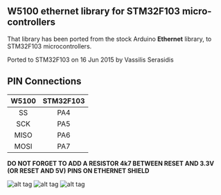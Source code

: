 W5100 ethernet library for STM32F103 micro-controllers
----

That library has been ported from the stock Arduino **Ethernet** library, to STM32F103 microcontrollers.

Ported to STM32F103 on 16 Jun 2015 by Vassilis Serasidis
 
 
PIN Connections
----
|W5100|STM32F103|
|:------:|:-----:|
|SS|PA4|
|SCK|PA5|
|MISO|PA6|
|MOSI|PA7|

**DO NOT FORGET TO ADD A RESISTOR 4k7 BETWEEN RESET AND 3.3V (OR RESET AND 5V) PINS ON ETHERNET SHIELD**

![alt tag](http://www.serasidis.gr/images/w5100_shield.jpg)
![alt tag](http://www.serasidis.gr/images/w5100_module2.jpg)
![alt tag](http://www.serasidis.gr/images/w5100_module1.jpg)

